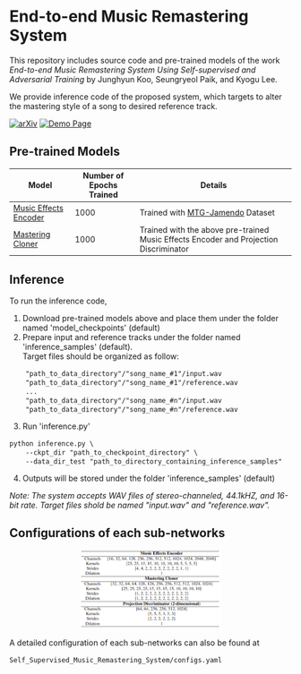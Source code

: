 # End-to-end Music Remastering System

This repository includes source code and pre-trained models of the work *End-to-end Music Remastering System Using Self-supervised and Adversarial Training* by Junghyun Koo, Seungryeol Paik, and Kyogu Lee.

We provide inference code of the proposed system, which targets to alter the mastering style of a song to desired reference track.



[![arXiv](https://img.shields.io/badge/arXiv-****.*****-b31b1b.svg)](https://arxiv.org/)
[![Demo Page](https://img.shields.io/badge/Demo%20Page-****.*****-green.svg)](https://dg22302.github.io/MusicRemasteringSystem/)



## Pre-trained Models
| Model | Number of Epochs Trained | Details |
|-------------|-------------|-------------|
[Music Effects Encoder](https://drive.google.com/file/d/1vUFWEGDy3zS590puGTA2GRfXs-Aa-LFs/view?usp=sharing) | 1000 | Trained with [MTG-Jamendo](https://github.com/MTG/mtg-jamendo-dataset) Dataset
[Mastering Cloner](https://drive.google.com/file/d/1kdPK2PO5mYEZ-7XlTWhP0p_oAynob0qM/view?usp=sharing) | 1000 | Trained with the above pre-trained Music Effects Encoder and Projection Discriminator



## Inference
To run the inference code, 
1. Download pre-trained models above and place them under the folder named 'model_checkpoints' (default)
2. Prepare input and reference tracks under the folder named 'inference_samples' (default).  
Target files should be organized as follow:
```
    "path_to_data_directory"/"song_name_#1"/input.wav
    "path_to_data_directory"/"song_name_#1"/reference.wav
    ...
    "path_to_data_directory"/"song_name_#n"/input.wav
    "path_to_data_directory"/"song_name_#n"/reference.wav
```
3. Run 'inference.py'
```
python inference.py \
    --ckpt_dir "path_to_checkpoint_directory" \
    --data_dir_test "path_to_directory_containing_inference_samples"
```
4. Outputs will be stored under the folder 'inference_samples' (default)

*Note: The system accepts WAV files of stereo-channeled, 44.1kHZ, and 16-bit rate. Target files shold be named "input.wav" and "reference.wav".*



## Configurations of each sub-networks

<div align="center">
  <img width="50%" alt="config_table" src="https://github.com/jhtonyKoo/e2e_music_remastering_system/blob/main/img/configuration_table.png">
</div>
<div align="center">
</div>


A detailed configuration of each sub-networks can also be found at
```
Self_Supervised_Music_Remastering_System/configs.yaml
```

<!-- ## Cite
Please consider citing the following work upon the usage of this repository.
```

``` -->
